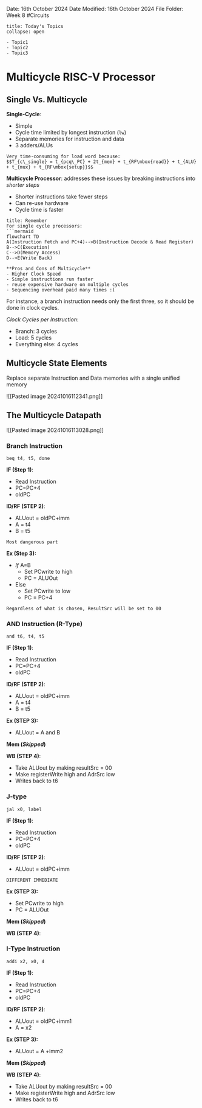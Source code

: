 Date: 16th October 2024
Date Modified: 16th October 2024
File Folder: Week 8
#Circuits

```ad-abstract
title: Today's Topics
collapse: open

- Topic1
- Topic2
- Topic3

```

# Multicycle RISC-V Processor

## Single Vs. Multicycle

**Single-Cycle**:
+ Simple
+ Cycle time limited by longest instruction (`lw`)
+ Separate memories for instruction and data 
+ 3 adders/ALUs

```ad-warning
Very time-consuming for load word because:
$$T_{c\_single} = t_{pcq\_PC} + 2t_{mem} + t_{RF\mbox{read}} + t_{ALU} + t_{mux} + t_{RF\mbox{setup}}$$
```

**Multicycle Processor**: addresses these issues by breaking instructions into *shorter steps*
- Shorter instructions take fewer steps
- Can re-use hardware
- Cycle time is faster

```ad-note
title: Remember
For single cycle processors:
```mermaid
flowchart TD
A(Instruction Fetch and PC+4)-->B(Instruction Decode & Read Register)
B-->C(Execution)
C-->D(Memory Access)
D-->E(Write Back)
```

```ad-example
**Pros and Cons of Multicycle**
- Higher Clock Speed
- Simple instructions run faster
- reuse expensive hardware on multiple cycles
- Sequencing overhead paid many times :(
```

For instance, a branch instruction needs only the first three, so it should be done in clock cycles.

*Clock Cycles per Instruction*:
- Branch: 3 cycles
- Load: 5 cycles
- Everything else: 4 cycles

## Multicycle State Elements

Replace separate Instruction and Data memories with a single unified memory

![[Pasted image 20241016112341.png]]

## The Multicycle Datapath

![[Pasted image 20241016113028.png]]

### Branch Instruction

`beq t4, t5, done`

**IF (Step 1)**:
- Read Instruction
- PC=PC+4
- oldPC

**ID/RF (STEP 2)**:
- ALUout = oldPC+imm
- A = t4
- B = t5

```ad-warning
Most dangerous part
```

**Ex (Step 3):**
- *If* A=B
	- Set PCwrite to high
	- PC = ALUOut
- Else
	- Set PCwrite to low
	- PC = PC+4

```ad-note
Regardless of what is chosen, ResultSrc will be set to 00
```

### AND Instruction (R-Type)

`and t6, t4, t5`

**IF (Step 1)**:
- Read Instruction
- PC=PC+4
- oldPC

**ID/RF (STEP 2)**:
- ALUout = oldPC+imm
- A = t4
- B = t5

**Ex (STEP 3):**
- ALUout = A and B

**Mem (*Skipped*)**

**WB (STEP 4)**:
- Take ALUout by making resultSrc = 00
- Make registerWrite high and AdrSrc low
- Writes back to t6 

### J-type

`jal x0, label`

**IF (Step 1)**:
- Read Instruction
- PC=PC+4
- oldPC

**ID/RF (STEP 2)**:
- ALUout = oldPC+imm

```ad-warning
DIFFERENT IMMEDIATE
```

**Ex (STEP 3):**
- Set PCwrite to high
- PC = ALUOut

**Mem (*Skipped*)**

**WB (STEP 4)**:


### I-Type Instruction 

`addi x2, x0, 4`

**IF (Step 1)**:
- Read Instruction
- PC=PC+4
- oldPC

**ID/RF (STEP 2)**:
- ALUout = oldPC+imm1
- A = x2

**Ex (STEP 3):**
- ALUout = A +imm2

**Mem (*Skipped*)**

**WB (STEP 4)**:
- Take ALUout by making resultSrc = 00
- Make registerWrite high and AdrSrc low
- Writes back to t6

